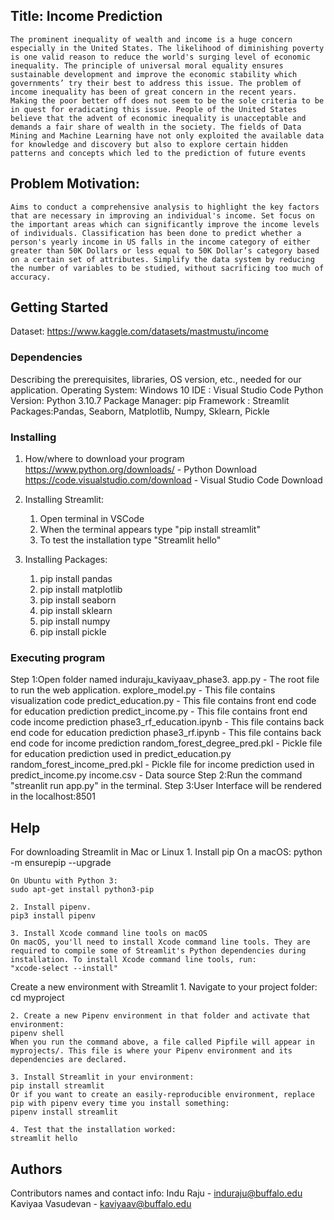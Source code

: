 ## Title: Income Prediction
    The prominent inequality of wealth and income is a huge concern especially in the United States. The likelihood of diminishing poverty is one valid reason to reduce the world's surging level of economic inequality. The principle of universal moral equality ensures sustainable development and improve the economic stability which governments’ try their best to address this issue. The problem of income inequality has been of great concern in the recent years. Making the poor better off does not seem to be the sole criteria to be in quest for eradicating this issue. People of the United States believe that the advent of economic inequality is unacceptable and demands a fair share of wealth in the society. The fields of Data Mining and Machine Learning have not only exploited the available data for knowledge and discovery but also to explore certain hidden patterns and concepts which led to the prediction of future events

## Problem Motivation:
    Aims to conduct a comprehensive analysis to highlight the key factors that are necessary in improving an individual's income. Set focus on the important areas which can significantly improve the income levels of individuals. Classification has been done to predict whether a person's yearly income in US falls in the income category of either greater than 50K Dollars or less equal to 50K Dollar’s category based on a certain set of attributes. Simplify the data system by reducing the number of variables to be studied, without sacrificing too much of accuracy. 

## Getting Started
Dataset: https://www.kaggle.com/datasets/mastmustu/income

### Dependencies
Describing the prerequisites, libraries, OS version, etc., needed for our application.
    Operating System: Windows 10
    IDE : Visual Studio Code
    Python Version: Python 3.10.7
    Package Manager: pip
    Framework : Streamlit
    Packages:Pandas, Seaborn, Matplotlib, Numpy, Sklearn, Pickle

### Installing
1. How/where to download your program
    https://www.python.org/downloads/ - Python Download
    https://code.visualstudio.com/download - Visual Studio Code Download

2. Installing Streamlit:
    1. Open terminal in VSCode 
    2. When the terminal appears type "pip install streamlit"
    3. To test the installation type "Streamlit hello"

3. Installing Packages:
    1. pip install pandas
    2. pip install matplotlib
    3. pip install seaborn
    4. pip install sklearn
    5. pip install numpy
    6. pip install pickle

### Executing program
Step 1:Open folder named induraju_kaviyaav_phase3.
    app.py - The root file to run the web application. 
    explore_model.py - This file contains visualization code
    predict_education.py - This file contains front end code for education prediction 
    predict_income.py - This file contains front end code income prediction 
    phase3_rf_education.ipynb - This file contains back end code for education prediction
    phase3_rf.ipynb - This file contains back end code for income prediction
    random_forest_degree_pred.pkl - Pickle file for education prediction used in predict_education.py
    random_forest_income_pred.pkl - Pickle file for income prediction used in predict_income.py
    income.csv - Data source
Step 2:Run the command "streanlit run app.py" in the terminal.
Step 3:User Interface will be rendered in the localhost:8501


## Help
For downloading Streamlit in Mac or Linux
    1. Install pip
    On a macOS:
    python -m ensurepip --upgrade

    On Ubuntu with Python 3:
    sudo apt-get install python3-pip

    2. Install pipenv.
    pip3 install pipenv

    3. Install Xcode command line tools on macOS
    On macOS, you'll need to install Xcode command line tools. They are required to compile some of Streamlit's Python dependencies during installation. To install Xcode command line tools, run:
    "xcode-select --install"

Create a new environment with Streamlit
    1. Navigate to your project folder:
    cd myproject

    2. Create a new Pipenv environment in that folder and activate that environment:
    pipenv shell
    When you run the command above, a file called Pipfile will appear in myprojects/. This file is where your Pipenv environment and its dependencies are declared.

    3. Install Streamlit in your environment:
    pip install streamlit
    Or if you want to create an easily-reproducible environment, replace pip with pipenv every time you install something:
    pipenv install streamlit

    4. Test that the installation worked:
    streamlit hello

## Authors
Contributors names and contact info:
Indu Raju - induraju@buffalo.edu
Kaviyaa Vasudevan - kaviyaav@buffalo.edu